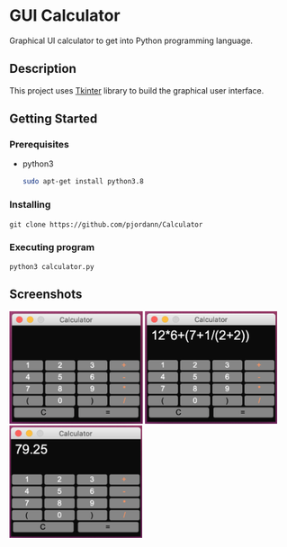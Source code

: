 # GUI Calculator

Graphical UI calculator to get into Python programming language.

## Description

This project uses [Tkinter](https://docs.python.org/es/3/library/tkinter.html) library to build the graphical user interface. 

## Getting Started

### Prerequisites

* python3
  ```sh
  sudo apt-get install python3.8
  ```

### Installing

```
git clone https://github.com/pjordann/Calculator
```

### Executing program
```
python3 calculator.py
```

## Screenshots
<p float="left">
  <img src="https://github.com/pjordann/Calculator/blob/main/images/1.png" height="200" />
  <img src="https://github.com/pjordann/Calculator/blob/main/images/2.png" height="200" />
  <img src="https://github.com/pjordann/Calculator/blob/main/images/3.png" height="200" />
</p>
